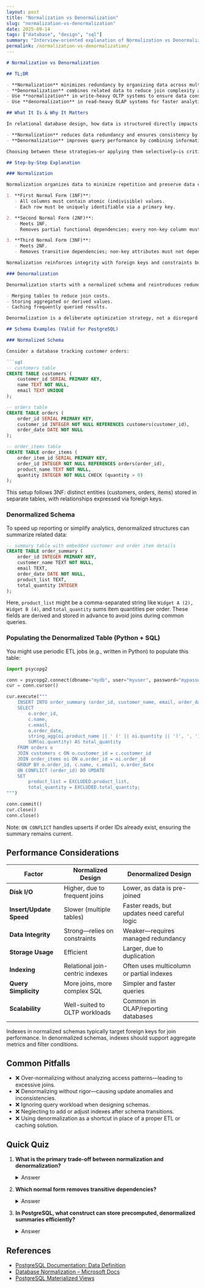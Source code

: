 ```yaml
---
layout: post
title: "Normalization vs Denormalization"
slug: "normalization-vs-denormalization"
date: 2025-09-14
tags: ["database", "design", "sql"]
summary: "Interview-oriented explanation of Normalization vs Denormalization."
permalink: /normalization-vs-denormalization/
---
```


```markdown
# Normalization vs Denormalization

## TL;DR

- **Normalization** minimizes redundancy by organizing data across multiple related tables.
- **Denormalization** combines related data to reduce join complexity and improve read performance.
- Use **normalization** in write-heavy OLTP systems to ensure data consistency.
- Use **denormalization** in read-heavy OLAP systems for faster analytics querying.

## What It Is & Why It Matters

In relational database design, how data is structured directly impacts system performance, data integrity, and maintainability. **Normalization** and **denormalization** are two opposing strategies:

- **Normalization** reduces data redundancy and ensures consistency by splitting data into well-structured related tables, following defined normal forms.
- **Denormalization** improves query performance by combining information into fewer tables, accepting some redundancy for speed and simplicity.

Choosing between these strategies—or applying them selectively—is critical to building scalable and maintainable systems, especially in environments where read/write patterns vary significantly.

## Step-by-Step Explanation

### Normalization

Normalization organizes data to minimize repetition and preserve data correctness. This is achieved through "normal forms." The first three are the most commonly applied:

1. **First Normal Form (1NF)**:
   - All columns must contain atomic (indivisible) values.
   - Each row must be uniquely identifiable via a primary key.

2. **Second Normal Form (2NF)**:
   - Meets 1NF.
   - Removes partial functional dependencies; every non-key column must depend on the whole primary key (not just part of a composite primary key).

3. **Third Normal Form (3NF)**:
   - Meets 2NF.
   - Removes transitive dependencies; non-key attributes must not depend on other non-key attributes.

Normalization reinforces integrity with foreign keys and constraints but often increases join requirements in queries.

### Denormalization

Denormalization starts with a normalized schema and reintroduces redundancy when query performance is a priority. Common techniques include:

- Merging tables to reduce join costs.
- Storing aggregated or derived values.
- Caching frequently queried results.

Denormalization is a deliberate optimization strategy, not a disregard for data quality. It requires careful update management and typically complements advanced querying needs.

## Schema Examples (Valid for PostgreSQL)

### Normalized Schema

Consider a database tracking customer orders:

```sql
-- customers table
CREATE TABLE customers (
    customer_id SERIAL PRIMARY KEY,
    name TEXT NOT NULL,
    email TEXT UNIQUE
);

-- orders table
CREATE TABLE orders (
    order_id SERIAL PRIMARY KEY,
    customer_id INTEGER NOT NULL REFERENCES customers(customer_id),
    order_date DATE NOT NULL
);

-- order_items table
CREATE TABLE order_items (
    order_item_id SERIAL PRIMARY KEY,
    order_id INTEGER NOT NULL REFERENCES orders(order_id),
    product_name TEXT NOT NULL,
    quantity INTEGER NOT NULL CHECK (quantity > 0)
);
```

This setup follows 3NF: distinct entities (customers, orders, items) stored in separate tables, with relationships expressed via foreign keys.

### Denormalized Schema

To speed up reporting or simplify analytics, denormalized structures can summarize related data:

```sql
-- summary table with embedded customer and order item details
CREATE TABLE order_summary (
    order_id INTEGER PRIMARY KEY,
    customer_name TEXT NOT NULL,
    email TEXT,
    order_date DATE NOT NULL,
    product_list TEXT,
    total_quantity INTEGER
);
```

Here, `product_list` might be a comma-separated string like `Widget A (2), Widget B (4)`, and `total_quantity` sums item quantities per order. These fields are derived and stored in advance to avoid joins during common queries.

### Populating the Denormalized Table (Python + SQL)

You might use periodic ETL jobs (e.g., written in Python) to populate this table:

```python
import psycopg2

conn = psycopg2.connect(dbname="mydb", user="myuser", password="mypassword")
cur = conn.cursor()

cur.execute("""
    INSERT INTO order_summary (order_id, customer_name, email, order_date, product_list, total_quantity)
    SELECT 
        o.order_id,
        c.name,
        c.email,
        o.order_date,
        string_agg(oi.product_name || ' (' || oi.quantity || ')', ', ') AS product_list,
        SUM(oi.quantity) AS total_quantity
    FROM orders o
    JOIN customers c ON o.customer_id = c.customer_id
    JOIN order_items oi ON o.order_id = oi.order_id
    GROUP BY o.order_id, c.name, c.email, o.order_date
    ON CONFLICT (order_id) DO UPDATE
    SET 
        product_list = EXCLUDED.product_list,
        total_quantity = EXCLUDED.total_quantity;
""")

conn.commit()
cur.close()
conn.close()
```

Note: `ON CONFLICT` handles upserts if order IDs already exist, ensuring the summary remains current.

## Performance Considerations

| Factor                 | Normalized Design                     | Denormalized Design                          |
|------------------------|----------------------------------------|----------------------------------------------|
| **Disk I/O**           | Higher, due to frequent joins          | Lower, as data is pre-joined                 |
| **Insert/Update Speed**| Slower (multiple tables)              | Faster reads, but updates need careful logic |
| **Data Integrity**     | Strong—relies on constraints           | Weaker—requires managed redundancy           |
| **Storage Usage**      | Efficient                              | Larger, due to duplication                   |
| **Indexing**           | Relational join-centric indexes        | Often uses multicolumn or partial indexes    |
| **Query Simplicity**   | More joins, more complex SQL           | Simpler and faster queries                   |
| **Scalability**        | Well-suited to OLTP workloads          | Common in OLAP/reporting databases           |

Indexes in normalized schemas typically target foreign keys for join performance. In denormalized schemas, indexes should support aggregate metrics and filter conditions.

## Common Pitfalls

- ❌ Over-normalizing without analyzing access patterns—leading to excessive joins.
- ❌ Denormalizing without rigor—causing update anomalies and inconsistencies.
- ❌ Ignoring query workload when designing schemas.
- ❌ Neglecting to add or adjust indexes after schema transitions.
- ❌ Using denormalization as a shortcut in place of a proper ETL or caching solution.

## Quick Quiz

1. **What is the primary trade-off between normalization and denormalization?**
   <details>
   <summary>Answer</summary>
   Normalization ensures data consistency but may slow reads due to joins. Denormalization improves read performance by storing combined data, but at the risk of redundancy and write anomalies.
   </details>

2. **Which normal form removes transitive dependencies?**
   <details>
   <summary>Answer</summary>
   Third Normal Form (3NF).
   </details>

3. **In PostgreSQL, what construct can store precomputed, denormalized summaries efficiently?**
   <details>
   <summary>Answer</summary>
   Materialized views.
   </details>

## References

- [PostgreSQL Documentation: Data Definition](https://www.postgresql.org/docs/current/sql-createtable.html)
- [Database Normalization – Microsoft Docs](https://learn.microsoft.com/en-us/office/troubleshoot/access/database-normalization)
- [PostgreSQL Materialized Views](https://www.postgresql.org/docs/current/sql-creatematerializedview.html)
```